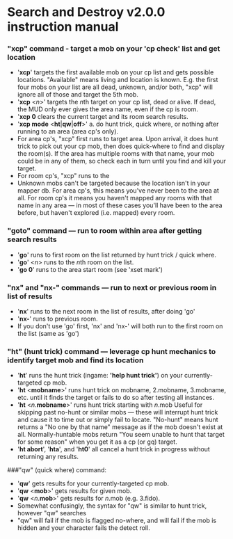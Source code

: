 # Search and Destroy v2.0.0 instruction manual

### "xcp" command - target a mob on your 'cp check' list and get location
- '**xcp**' targets the first available mob on your cp list and gets possible locations. "Available" means living and location is known.  E.g. the first four mobs on your list are all dead, unknown, and/or both, "xcp" will ignore all of those and target the 5th mob.
- '**xcp** \<*n*\>' targets the *n*th target on your cp list, dead or alive.  If dead, the MUD only ever gives the area name, even if the cp is room.
- '**xcp 0** clears the current target and its room search results.
- '**xcp mode** \<**ht**\|**qw**\|**off**\>' a.  do hunt trick, quick where, or nothing after running to an area (area cp's only).  
- For area cp's, "xcp" first runs to target area.  Upon arrival, it does hunt trick to pick out your cp mob, then does quick-where to find and display the room(s).  If the area has multiple rooms with that name, your mob could be in any of them, so check each in turn until you find and kill your target.
- For room cp's, "xcp" runs to the
- Unknown mobs can't be targeted because the location isn't in your mapper db.  For area cp's, this means you've never been to the area at all.  For room cp's it means you haven't mapped any rooms with that name in any area — in most of these cases you'll have been to the area before, but haven't explored (i.e. mapped) every room.

### "goto" command — run to room within area after getting search results
- '**go**' runs to first room on the list returned by hunt trick / quick where.
- '**go**' \<*n*\> runs to the *n*th room on the list.
- '**go 0**' runs to the area start room (see 'xset mark')
 
### "nx" and "nx-" commands — run to next or previous room in list of results
- '**nx**' runs to the next room in the list of results, after doing 'go'
- '**nx-**' runs to previous room.
- If you don't use 'go' first, 'nx' and 'nx-' will both run to the first room on the list (same as 'go')

### "ht" (hunt trick) command — leverage cp hunt mechanics to identify target mob and find its location
- '**ht**' runs the hunt trick (ingame: **'help hunt trick'**) on your currently-targeted cp mob.
- '**ht** \<**mobname**\>' runs hunt trick on mobname, 2.mobname, 3.mobname, etc. until it finds the target or fails to do so after testing all instances.
- '**ht** \<*n*.**mobname**\>' runs hunt trick starting with *n*.mob Useful for skipping past no-hunt or similar mobs — these will interrupt hunt trick and cause it to time out or simply fail to locate.  "No-hunt" means hunt returns a "No one by that name" message as if the mob doesn't exist at all.  Normally-huntable mobs return "You seem unable to hunt that target for some reason" when you get it as a cp (or gq) target.
- '**ht abort**', '**hta**', and '**ht0**' all cancel a hunt trick in progress without returning any results.
 
###"qw" (quick where) command:
 - '**qw**' gets results for your currently-targeted cp mob.
 - '**qw** \<**mob**\>' gets results for given mob.
 - '**qw** \<*n*.**mob**\>' gets results for *n*.mob (e.g. 3.fido).
 - Somewhat confusingly, the syntax for "qw" is similar to hunt trick, however "qw" searches 
 - "qw" will fail if the mob is flagged no-where, and will fail if the mob is hidden and your character fails the detect roll.
  
 
 

